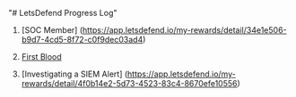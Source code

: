 "# LetsDefend Progress Log"

1. [SOC Member] (https://app.letsdefend.io/my-rewards/detail/34e1e506-b9d7-4cd5-8f72-c0f9dec03ad4)

2. [First Blood](https://app.letsdefend.io/my-rewards/detail/04db3104-4b03-47f5-9ddc-e87a05959eb5)

3. [Investigating a SIEM Alert] (https://app.letsdefend.io/my-rewards/detail/4f0b14e2-5d73-4523-83c4-8670efe10556)



